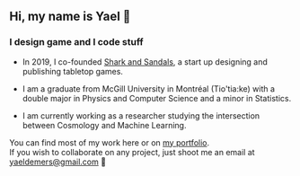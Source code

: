 ## Hi, my name is Yael 🤙
### I design game and I code stuff

- In 2019, I co-founded [Shark and Sandals](https://sharkandsandals.com/), a start up designing and publishing tabletop games.

- I am a graduate from McGill University in Montréal (Tio'tia:ke) with a double major in Physics and Computer Science
  and a minor in Statistics. 

- I am currently working as a researcher studying the intersection between Cosmology and Machine Learning.

You can find most of my work here or on [my portfolio](https://yaeldemers.com/).  
If you wish to collaborate on any project, just shoot me an email at yaeldemers@gmail.com 🚀
